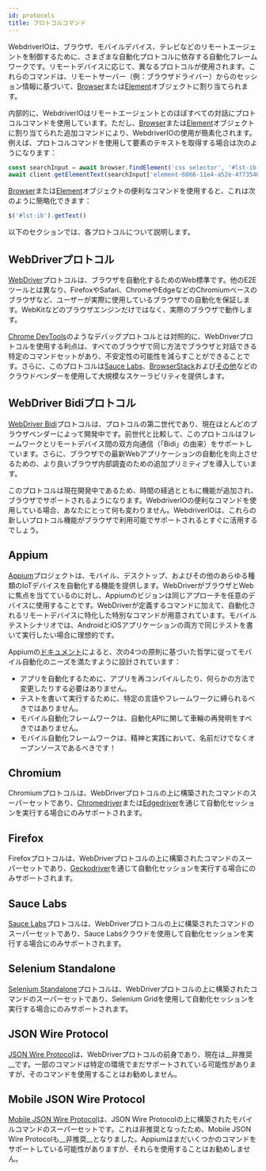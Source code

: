 ```yaml
---
id: protocols
title: プロトコルコマンド
---
```


WebdriverIOは、ブラウザ、モバイルデバイス、テレビなどのリモートエージェントを制御するために、さまざまな自動化プロトコルに依存する自動化フレームワークです。リモートデバイスに応じて、異なるプロトコルが使用されます。これらのコマンドは、リモートサーバー（例：ブラウザドライバー）からのセッション情報に基づいて、[Browser](/docs/api/browser)または[Element](/docs/api/element)オブジェクトに割り当てられます。

内部的に、WebdriverIOはリモートエージェントとのほぼすべての対話にプロトコルコマンドを使用しています。ただし、[Browser](/docs/api/browser)または[Element](/docs/api/element)オブジェクトに割り当てられた追加コマンドにより、WebdriverIOの使用が簡素化されます。例えば、プロトコルコマンドを使用して要素のテキストを取得する場合は次のようになります：

```js
const searchInput = await browser.findElement('css selector', '#lst-ib')
await client.getElementText(searchInput['element-6066-11e4-a52e-4f735466cecf'])
```

[Browser](/docs/api/browser)または[Element](/docs/api/element)オブジェクトの便利なコマンドを使用すると、これは次のように簡略化できます：

```js
$('#lst-ib').getText()
```

以下のセクションでは、各プロトコルについて説明します。

## WebDriverプロトコル

[WebDriver](https://w3c.github.io/webdriver/#elements)プロトコルは、ブラウザを自動化するためのWeb標準です。他のE2Eツールとは異なり、FirefoxやSafari、ChromeやEdgeなどのChromiumベースのブラウザなど、ユーザーが実際に使用しているブラウザでの自動化を保証します。WebKitなどのブラウザエンジンだけではなく、実際のブラウザで動作します。

[Chrome DevTools](https://w3c.github.io/webdriver/#elements)のようなデバッグプロトコルとは対照的に、WebDriverプロトコルを使用する利点は、すべてのブラウザで同じ方法でブラウザと対話できる特定のコマンドセットがあり、不安定性の可能性を減らすことができることです。さらに、このプロトコルは[Sauce Labs](https://saucelabs.com/)、[BrowserStack](https://www.browserstack.com/)および[その他](https://github.com/christian-bromann/awesome-selenium#cloud-services)などのクラウドベンダーを使用して大規模なスケーラビリティを提供します。

## WebDriver Bidiプロトコル

[WebDriver Bidi](https://w3c.github.io/webdriver-bidi/)プロトコルは、プロトコルの第二世代であり、現在ほとんどのブラウザベンダーによって開発中です。前世代と比較して、このプロトコルはフレームワークとリモートデバイス間の双方向通信（「Bidi」の由来）をサポートしています。さらに、ブラウザでの最新Webアプリケーションの自動化を向上させるための、より良いブラウザ内部調査のための追加プリミティブを導入しています。

このプロトコルは現在開発中であるため、時間の経過とともに機能が追加され、ブラウザでサポートされるようになります。WebdriverIOの便利なコマンドを使用している場合、あなたにとって何も変わりません。WebdriverIOは、これらの新しいプロトコル機能がブラウザで利用可能でサポートされるとすぐに活用するでしょう。

## Appium

[Appium](https://appium.io/)プロジェクトは、モバイル、デスクトップ、およびその他のあらゆる種類のIoTデバイスを自動化する機能を提供します。WebDriverがブラウザとWebに焦点を当てているのに対し、Appiumのビジョンは同じアプローチを任意のデバイスに使用することです。WebDriverが定義するコマンドに加えて、自動化されるリモートデバイスに特化した特別なコマンドが用意されています。モバイルテストシナリオでは、AndroidとiOSアプリケーションの両方で同じテストを書いて実行したい場合に理想的です。

Appiumの[ドキュメント](https://appium.github.io/appium.io/docs/en/about-appium/intro/?lang=en)によると、次の4つの原則に基づいた哲学に従ってモバイル自動化のニーズを満たすように設計されています：

- アプリを自動化するために、アプリを再コンパイルしたり、何らかの方法で変更したりする必要はありません。
- テストを書いて実行するために、特定の言語やフレームワークに縛られるべきではありません。
- モバイル自動化フレームワークは、自動化APIに関して車輪の再発明をすべきではありません。
- モバイル自動化フレームワークは、精神と実践において、名前だけでなくオープンソースであるべきです！

## Chromium

Chromiumプロトコルは、WebDriverプロトコルの上に構築されたコマンドのスーパーセットであり、[Chromedriver](https://chromedriver.chromium.org/chromedriver-canary)または[Edgedriver](https://developer.microsoft.com/fr-fr/microsoft-edge/tools/webdriver)を通じて自動化セッションを実行する場合にのみサポートされます。

## Firefox

Firefoxプロトコルは、WebDriverプロトコルの上に構築されたコマンドのスーパーセットであり、[Geckodriver](https://github.com/mozilla/geckodriver)を通じて自動化セッションを実行する場合にのみサポートされます。

## Sauce Labs

[Sauce Labs](https://saucelabs.com/)プロトコルは、WebDriverプロトコルの上に構築されたコマンドのスーパーセットであり、Sauce Labsクラウドを使用して自動化セッションを実行する場合にのみサポートされます。

## Selenium Standalone

[Selenium Standalone](https://www.selenium.dev/documentation/grid/advanced_features/endpoints/)プロトコルは、WebDriverプロトコルの上に構築されたコマンドのスーパーセットであり、Selenium Gridを使用して自動化セッションを実行する場合にのみサポートされます。

## JSON Wire Protocol

[JSON Wire Protocol](https://www.selenium.dev/documentation/legacy/json_wire_protocol/)は、WebDriverプロトコルの前身であり、現在は__非推奨__です。一部のコマンドは特定の環境でまだサポートされている可能性がありますが、そのコマンドを使用することはお勧めしません。

## Mobile JSON Wire Protocol

[Mobile JSON Wire Protocol](https://github.com/SeleniumHQ/mobile-spec/blob/master/spec-draft.md)は、JSON Wire Protocolの上に構築されたモバイルコマンドのスーパーセットです。これは非推奨となったため、Mobile JSON Wire Protocolも__非推奨__となりました。Appiumはまだいくつかのコマンドをサポートしている可能性がありますが、それらを使用することはお勧めしません。